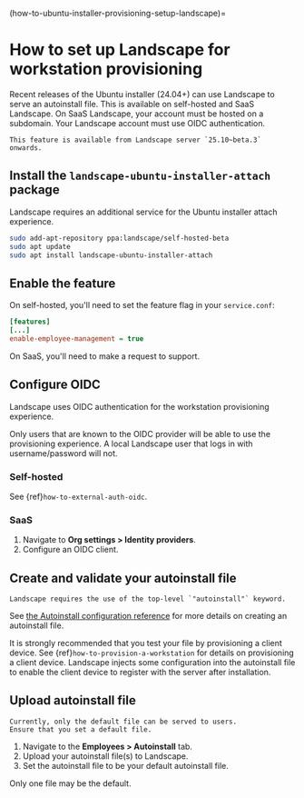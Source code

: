 (how-to-ubuntu-installer-provisioning-setup-landscape)=
# How to set up Landscape for workstation provisioning

Recent releases of the Ubuntu installer (24.04+) can use Landscape to serve an autoinstall file.
This is available on self-hosted and SaaS Landscape.
On SaaS Landscape, your account must be hosted on a subdomain.
Your Landscape account must use OIDC authentication.

```{note}
This feature is available from Landscape server `25.10~beta.3` onwards.
```

## Install the `landscape-ubuntu-installer-attach` package

Landscape requires an additional service for the Ubuntu installer attach experience.

```sh
sudo add-apt-repository ppa:landscape/self-hosted-beta
sudo apt update
sudo apt install landscape-ubuntu-installer-attach
```

## Enable the feature

On self-hosted, you'll need to set the feature flag in your `service.conf`:

```ini
[features]
[...]
enable-employee-management = true
```

On SaaS, you'll need to make a request to support.

## Configure OIDC

Landscape uses OIDC authentication for the workstation provisioning experience.

Only users that are known to the OIDC provider will be able to use the provisioning experience.
A local Landscape user that logs in with username/password will not.

### Self-hosted

See {ref}`how-to-external-auth-oidc`.

### SaaS

1. Navigate to **Org settings > Identity providers**.
2. Configure an OIDC client.

## Create and validate your autoinstall file

```{important}
Landscape requires the use of the top-level `"autoinstall"` keyword.
```

See [the Autoinstall configuration reference](https://canonical-subiquity.readthedocs-hosted.com/en/latest/reference/autoinstall-reference.html)
for more details on creating an autoinstall file.

It is strongly recommended that you test your file by provisioning a client device.
See {ref}`how-to-provision-a-workstation` for details on provisioning a client device.
Landscape injects some configuration into the autoinstall file to enable the client device to register with the server after installation.

## Upload autoinstall file

```{note}
Currently, only the default file can be served to users.
Ensure that you set a default file.
```

1. Navigate to the **Employees > Autoinstall** tab.
2. Upload your autoinstall file(s) to Landscape.
3. Set the autoinstall file to be your default autoinstall file.

Only one file may be the default.
